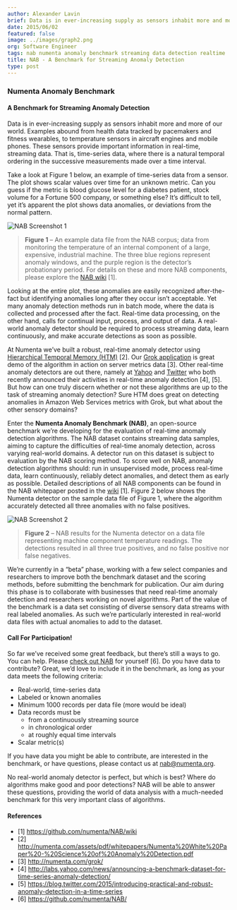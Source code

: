 ```yaml
---
author: Alexander Lavin
brief: Data is in ever-increasing supply as sensors inhabit more and more of our world. Examples abound from health data tracked by pacemakers and fitness wearables, to temperature sensors
date: 2015/06/02
featured: false
image: ../images/graph2.png
org: Software Engineer
tags: nab numenta anomaly benchmark streaming data detection realtime
title: NAB - A Benchmark for Streaming Anomaly Detection
type: post
---
```


### Numenta Anomaly Benchmark

#### A Benchmark for Streaming Anomaly Detection

Data is in ever-increasing supply as sensors inhabit more and more of our world.
Examples abound from health data tracked by pacemakers and fitness wearables, to
temperature sensors in aircraft engines and mobile phones. These sensors provide
important information in real-time, streaming data. That is, time-series data,
where there is a natural temporal ordering in the successive measurements made
over a time interval.

Take a look at Figure 1 below, an example of time-series data from a sensor. The
plot shows scalar values over time for an unknown metric. Can you guess if the
metric is blood glucose level for a diabetes patient, stock volume for a Fortune
500 company, or something else? It’s difficult to tell, yet it’s apparent the
plot shows data anomalies, or deviations from the normal pattern.


![NAB Screenshot 1](../images/graph1.png)

> **Figure 1** – An example data file from the NAB corpus; data from monitoring
> the temperature of an internal component of a large, expensive, industrial
> machine. The three blue regions represent anomaly windows, and the purple
> region is the detector’s probationary period. For details on these and more
> NAB components, please explore the
> [NAB wiki](https://github.com/numenta/NAB/wiki) [1].


Looking at the entire plot, these anomalies are easily recognized after-the-fact
but identifying anomalies long after they occur isn’t acceptable. Yet many
anomaly detection methods run in batch mode, where the data is collected and
processed after the fact. Real-time data processing, on the other hand, calls
for continual input, process, and output of data. A real-world anomaly detector
should be required to process streaming data, learn continuously, and make
accurate detections as soon as possible.

At Numenta we’ve built a robust, real-time anomaly detector using
[Hierarchical Temporal Memory (HTM)](http://numenta.com/assets/pdf/whitepapers/Numenta%20White%20Paper%20-%20Science%20of%20Anomaly%20Detection.pdf) [2].
Our [Grok application](http://numenta.com/grok/) is great demo of the algorithm
in action on server metrics data [3]. Other real-time anomaly detectors are
out there, namely at
[Yahoo](http://labs.yahoo.com/news/announcing-a-benchmark-dataset-for-time-series-anomaly-detection/) and
[Twitter](https://blog.twitter.com/2015/introducing-practical-and-robust-anomaly-detection-in-a-time-series)
who both recently announced their activities in real-time anomaly
detection [4], [5]. But how can one truly discern whether or not these
algorithms are up to the task of streaming anomaly detection? Sure HTM does
great on detecting anomalies in Amazon Web Services metrics with Grok, but what
about the other sensory domains?

Enter the **Numenta Anomaly Benchmark (NAB)**, an open-source benchmark we’re
developing for the evaluation of real-time anomaly detection algorithms. The NAB
dataset contains streaming data samples, aiming to capture the difficulties of
real-time anomaly detection, across varying real-world domains. A detector run
on this dataset is subject to evaluation by the NAB scoring method. To score
well on NAB, anomaly detection algorithms should: run in unsupervised mode,
process real-time data, learn continuously, reliably detect anomalies, and
detect them as early as possible. Detailed descriptions of all NAB components
can be found in the NAB whitepaper posted in the
[wiki](https://github.com/numenta/NAB/wiki) [1]. Figure 2 below shows the
Numenta detector on the sample data file of Figure 1, where the algorithm
accurately detected all three anomalies with no false positives.


![NAB Screenshot 2](../images/graph2.png)

> **Figure 2** – NAB results for the Numenta detector on a data file
> representing machine component temperature readings. The detections resulted
> in all three true positives, and no false positive nor false negatives.


We’re currently in a “beta” phase, working with a few select companies and
researchers to improve both the benchmark dataset and the scoring methods,
before submitting the benchmark for publication. Our aim during this phase is to
collaborate with businesses that need real-time anomaly detection and
researchers working on novel algorithms. Part of the value of the benchmark is a
data set consisting of diverse sensory data streams with real labeled anomalies.
As such we’re particularly interested in real-world data files with actual
anomalies to add to the dataset.


#### Call For Participation!

So far we’ve received some great feedback, but there’s still a ways to go. You
can help. Please [check out NAB](https://github.com/numenta/NAB/) for yourself [6].
Do you have data to contribute? Great, we’d love to include it in the benchmark,
as long as your data meets the following criteria:

* Real-world, time-series data
* Labeled or known anomalies
* Minimum 1000 records per data file (more would be ideal)
* Data records must be
  * from a continuously streaming source
  * in chronological order
  * at roughly equal time intervals
* Scalar metric(s)

If you have data you might be able to contribute, are interested in the
benchmark, or have questions, please contact us at
[nab@numenta.org](mailto:nab@numenta.org).

No real-world anomaly detector is perfect, but which is best? Where do
algorithms make good and poor detections? NAB will be able to answer these
questions, providing the world of data analysis with a much-needed benchmark for
this very important class of algorithms.


#### References

* [1] https://github.com/numenta/NAB/wiki
* [2] http://numenta.com/assets/pdf/whitepapers/Numenta%20White%20Paper%20-%20Science%20of%20Anomaly%20Detection.pdf
* [3] http://numenta.com/grok/
* [4] http://labs.yahoo.com/news/announcing-a-benchmark-dataset-for-time-series-anomaly-detection/
* [5] https://blog.twitter.com/2015/introducing-practical-and-robust-anomaly-detection-in-a-time-series
* [6] https://github.com/numenta/NAB/
